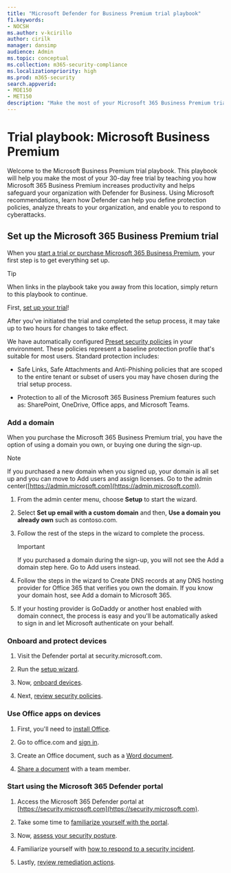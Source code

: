 ```yaml
---
title: "Microsoft Defender for Business Premium trial playbook"
f1.keywords:
- NOCSH
ms.author: v-kcirillo
author: cirilk
manager: dansimp
audience: Admin
ms.topic: conceptual
ms.collection: m365-security-compliance
ms.localizationpriority: high
ms.prod: m365-security
search.appverid: 
- MOE150
- MET150
description: "Make the most of your Microsoft 365 Business Premium trial. Try out some of the key productivity and security capabilities."
---
```


# Trial playbook: Microsoft Business Premium

Welcome to the Microsoft Business Premium trial playbook. This playbook will help you make the most of your 30-day free trial by teaching you how Microsoft 365 Business Premium increases productivity and helps safeguard your organization with Defender for Business. Using Microsoft recommendations, learn how Defender can help you define protection policies, analyze threats to your organization, and enable you to respond to cyberattacks.

## Set up the Microsoft 365 Business Premium trial

When you [start a trial or purchase Microsoft 365 Business Premium](get-microsoft-365-business-premium.md), your first step is to get everything set up. 

> [!Tip]
> When links in the playbook take you away from this location, simply return to this playbook to continue.

First, [set up your trial](../business-premium/m365bp-setup.md)!

After you've initiated the trial and completed the setup process, it may take up to two hours for changes to take effect.

We have automatically configured [Preset security policies](/security/office-365-security/preset-security-policies.md) in your environment. These policies represent a baseline protection profile that's suitable for most users. Standard protection includes:

- Safe Links, Safe Attachments and Anti-Phishing policies that are scoped to the entire tenant or subset of users you may have chosen during the trial setup process.

- Protection to all of the Microsoft 365 Business Premium features such as: SharePoint, OneDrive, Office apps, and Microsoft Teams.

### Add a domain

When you purchase the Microsoft 365 Business Premium trial, you have the option of using a domain you own, or buying one during the sign-up.

> [!Note]
> If you purchased a new domain when you signed up, your domain is all set up and you can move to Add users and assign licenses. Go to the admin center([https://admin.microsoft.com](https://admin.microsoft.com)).

1. From the admin center menu, choose **Setup** to start the wizard.

2. Select **Set up email with a custom domain** and then, **Use a domain you already own** such as contoso.com.

3. Follow the rest of the steps in the wizard to complete the process.

   > [!Important]
   > If you purchased a domain during the sign-up, you will not see the Add a domain step here. Go to Add users instead.

4. Follow the steps in the wizard to Create DNS records at any DNS hosting provider for Office 365 that verifies you own the domain. If you know your domain host, see Add a domain to Microsoft 365.

5. If your hosting provider is GoDaddy or another host enabled with domain connect, the process is easy and you'll be automatically asked to sign in and let Microsoft authenticate on your behalf.

### Onboard and protect devices

1. Visit the Defender portal at security.microsoft.com.

2. Run the [setup wizard](../security/defender-business/mdb-use-wizard.md).

3. Now, [onboard devices](../security/defender-business/mdb-onboard-devices.md).

4. Next, [review security policies](../security/defender-business/mdb-configure-security-settings.md).

### Use Office apps on devices

1. First, you'll need to [install Office](m365bp-install-office-apps.md).

2. Go to office.com and [sign in](https://support.microsoft.com/office/get-started-at-office-com-91a4ec74-67fe-4a84-a268-f6bdf3da1804).

3. Create an Office document, such as a [Word document](https://support.microsoft.com/office/basic-tasks-in-word-87b3243c-b0bf-4a29-82aa-09a681999fdc).

4. [Share a document](https://support.microsoft.com/office/share-your-documents-651e1cb9-9a51-46dc-8d32-bdb7d928eedd) with a team member.

### Start using the Microsoft 365 Defender portal 

1. Access the Microsoft 365 Defender portal at [https://security.microsoft.com](https://security.microsoft.com).

2. Take some time to [familiarize yourself with the portal](../security/defender-business/mdb-get-started.md).

3. Now, [assess your security posture](../security/defender/microsoft-secure-score.md).

4. Familiarize yourself with [how to respond to a security incident](../security/defender-business/mdb-respond-mitigate-threats.md).

5. Lastly, [review remediation actions](../security/defender-business/mdb-review-remediation-actions.md).

